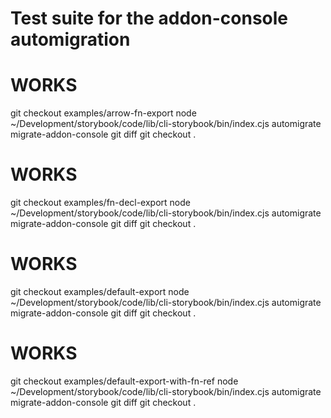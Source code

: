 # Test suite for the addon-console automigration

# WORKS
git checkout examples/arrow-fn-export
node ~/Development/storybook/code/lib/cli-storybook/bin/index.cjs automigrate migrate-addon-console
git diff
git checkout .

# WORKS
git checkout examples/fn-decl-export
node ~/Development/storybook/code/lib/cli-storybook/bin/index.cjs automigrate migrate-addon-console
git diff
git checkout .

# WORKS
git checkout examples/default-export
node ~/Development/storybook/code/lib/cli-storybook/bin/index.cjs automigrate migrate-addon-console
git diff
git checkout .

# WORKS
git checkout examples/default-export-with-fn-ref
node ~/Development/storybook/code/lib/cli-storybook/bin/index.cjs automigrate migrate-addon-console
git diff
git checkout .
